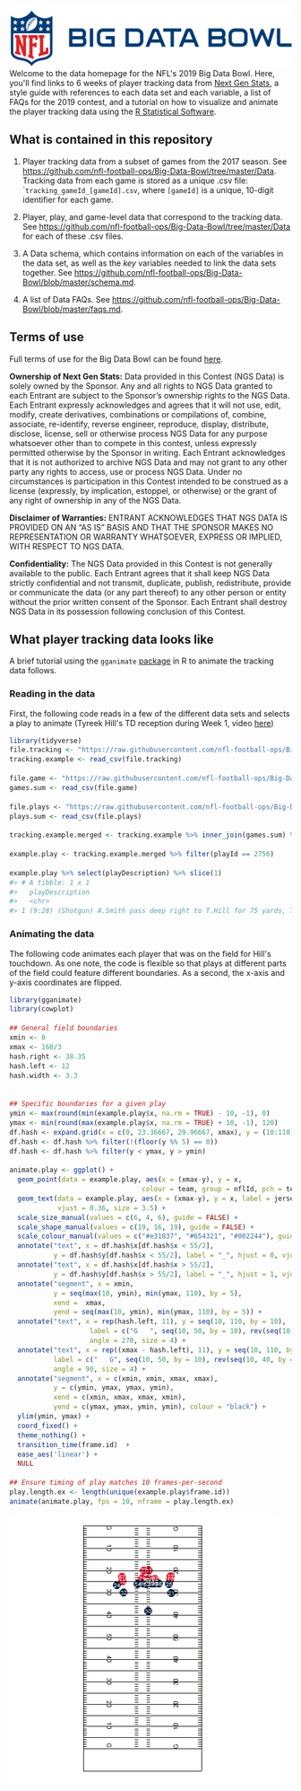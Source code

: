 
<!-- README.md is generated from README.Rmd. Please edit that file -->
<img src="Extras/bdb.png" align="right" />

Welcome to the data homepage for the NFL's 2019 Big Data Bowl. Here, you'll find links to 6 weeks of player tracking data from [Next Gen Stats](https://nextgenstats.nfl.com/), a style guide with references to each data set and each variable, a list of FAQs for the 2019 contest, and a tutorial on how to visualize and animate the player tracking data using the [R Statistical Software](https://cran.r-project.org/).

What is contained in this repository
------------------------------------

1.  Player tracking data from a subset of games from the 2017 season. See <https://github.com/nfl-football-ops/Big-Data-Bowl/tree/master/Data>. Tracking data from each game is stored as a unique .csv file: \``tracking_gameId_[gameId].csv`, where `[gameId]` is a unique, 10-digit identifier for each game.

2.  Player, play, and game-level data that correspond to the tracking data. See <https://github.com/nfl-football-ops/Big-Data-Bowl/tree/master/Data> for each of these .csv files.

3.  A Data schema, which contains information on each of the variables in the data set, as well as the *key* variables needed to link the data sets together. See <https://github.com/nfl-football-ops/Big-Data-Bowl/blob/master/schema.md>.

4.  A list of Data FAQs. See <https://github.com/nfl-football-ops/Big-Data-Bowl/blob/master/faqs.md>.

Terms of use
------------

Full terms of use for the Big Data Bowl can be found [here](https://operations.nfl.com/big-data-bowl).

**Ownership of Next Gen Stats:** Data provided in this Contest (NGS Data) is solely owned by the Sponsor. Any and all rights to NGS Data granted to each Entrant are subject to the Sponsor’s ownership rights to the NGS Data. Each Entrant expressly acknowledges and agrees that it will not use, edit, modify, create derivatives, combinations or compilations of, combine, associate, re-identify, reverse engineer, reproduce, display, distribute, disclose, license, sell or otherwise process NGS Data for any purpose whatsoever other than to compete in this contest, unless expressly permitted otherwise by the Sponsor in writing. Each Entrant acknowledges that it is not authorized to archive NGS Data and may not grant to any other party any rights to access, use or process NGS Data. Under no circumstances is participation in this Contest intended to be construed as a license (expressly, by implication, estoppel, or otherwise) or the grant of any right of ownership in any of the NGS Data.

**Disclaimer of Warranties:** ENTRANT ACKNOWLEDGES THAT NGS DATA IS PROVIDED ON AN “AS IS” BASIS AND THAT THE SPONSOR MAKES NO REPRESENTATION OR WARRANTY WHATSOEVER, EXPRESS OR IMPLIED, WITH RESPECT TO NGS DATA.

**Confidentiality:** The NGS Data provided in this Contest is not generally available to the public. Each Entrant agrees that it shall keep NGS Data strictly confidential and not transmit, duplicate, publish, redistribute, provide or communicate the data (or any part thereof) to any other person or entity without the prior written consent of the Sponsor. Each Entrant shall destroy NGS Data in its possession following conclusion of this Contest.

What player tracking data looks like
------------------------------------

A brief tutorial using the `gganimate` [package](https://github.com/thomasp85/gganimate) in R to animate the tracking data follows.

### Reading in the data

First, the following code reads in a few of the different data sets and selects a play to animate (Tyreek Hill's TD reception during Week 1, video [here](https://www.youtube.com/watch?v=QJaC5jHOwDY))

``` r
library(tidyverse)
file.tracking <- "https://raw.githubusercontent.com/nfl-football-ops/Big-Data-Bowl/master/Data/tracking_gameId_2017090700.csv?token=ArYlP9Tyz03227j1NLLnn2EgDnG0hvjzks5cF8pqwA%3D%3D"
tracking.example <- read_csv(file.tracking)

file.game <- "https://raw.githubusercontent.com/nfl-football-ops/Big-Data-Bowl/master/Data/games.csv?token=ArYlP2oUOGMLxhNkDnXeeW2Caqfca8FLks5cF8yZwA%3D%3D"
games.sum <- read_csv(file.game) 

file.plays <- "https://raw.githubusercontent.com/nfl-football-ops/Big-Data-Bowl/master/Data/plays.csv?token=ArYlP29GJb2R7m9wDe8lEDaXxH_Y9jN3ks5cF8ypwA%3D%3D"
plays.sum <- read_csv(file.plays) 

tracking.example.merged <- tracking.example %>% inner_join(games.sum) %>% inner_join(plays.sum) 

example.play <- tracking.example.merged %>% filter(playId == 2756)

example.play %>% select(playDescription) %>% slice(1)
#> # A tibble: 1 x 1
#>   playDescription                                                          
#>   <chr>                                                                    
#> 1 (9:28) (Shotgun) A.Smith pass deep right to T.Hill for 75 yards, TOUCHDO~
```

### Animating the data

The following code animates each player that was on the field for Hill's touchdown. As one note, the code is flexible so that plays at different parts of the field could feature different boundaries. As a second, the x-axis and y-axis coordinates are flipped.

``` r
library(gganimate)
library(cowplot)

## General field boundaries
xmin <- 0
xmax <- 160/3
hash.right <- 38.35
hash.left <- 12
hash.width <- 3.3


## Specific boundaries for a given play
ymin <- max(round(min(example.play$x, na.rm = TRUE) - 10, -1), 0)
ymax <- min(round(max(example.play$x, na.rm = TRUE) + 10, -1), 120)
df.hash <- expand.grid(x = c(0, 23.36667, 29.96667, xmax), y = (10:110))
df.hash <- df.hash %>% filter(!(floor(y %% 5) == 0))
df.hash <- df.hash %>% filter(y < ymax, y > ymin)

animate.play <- ggplot() +
  geom_point(data = example.play, aes(x = (xmax-y), y = x, 
                                 colour = team, group = nflId, pch = team, size = team)) + 
  geom_text(data = example.play, aes(x = (xmax-y), y = x, label = jerseyNumber), colour = "white", 
            vjust = 0.36, size = 3.5) + 
  scale_size_manual(values = c(6, 4, 6), guide = FALSE) + 
  scale_shape_manual(values = c(19, 16, 19), guide = FALSE) +
  scale_colour_manual(values = c("#e31837", "#654321", "#002244"), guide = FALSE) + 
  annotate("text", x = df.hash$x[df.hash$x < 55/2], 
           y = df.hash$y[df.hash$x < 55/2], label = "_", hjust = 0, vjust = -0.2) + 
  annotate("text", x = df.hash$x[df.hash$x > 55/2], 
           y = df.hash$y[df.hash$x > 55/2], label = "_", hjust = 1, vjust = -0.2) + 
  annotate("segment", x = xmin, 
           y = seq(max(10, ymin), min(ymax, 110), by = 5), 
           xend =  xmax, 
           yend = seq(max(10, ymin), min(ymax, 110), by = 5)) + 
  annotate("text", x = rep(hash.left, 11), y = seq(10, 110, by = 10), 
                    label = c("G   ", seq(10, 50, by = 10), rev(seq(10, 40, by = 10)), "   G"), 
                    angle = 270, size = 4) + 
  annotate("text", x = rep((xmax - hash.left), 11), y = seq(10, 110, by = 10), 
           label = c("   G", seq(10, 50, by = 10), rev(seq(10, 40, by = 10)), "G   "), 
           angle = 90, size = 4) + 
  annotate("segment", x = c(xmin, xmin, xmax, xmax), 
           y = c(ymin, ymax, ymax, ymin), 
           xend = c(xmin, xmax, xmax, xmin), 
           yend = c(ymax, ymax, ymin, ymin), colour = "black") + 
  ylim(ymin, ymax) + 
  coord_fixed() +  
  theme_nothing() + 
  transition_time(frame.id)  +
  ease_aes('linear') + 
  NULL

## Ensure timing of play matches 10 frames-per-second
play.length.ex <- length(unique(example.play$frame.id))
animate(animate.play, fps = 10, nframe = play.length.ex)
```

![](man/figures/README-unnamed-chunk-3-1.gif)

